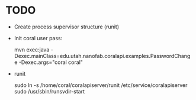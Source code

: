 TODO
===

* Create process supervisor structure (runit)
* Init coral user pass:

  mvn exec:java -Dexec.mainClass=edu.utah.nanofab.coralapi.examples.PasswordChange -Dexec.args="coral coral"

* runit

  sudo ln -s /home/coral/coralapiserver/runit /etc/service/coralapiserver
  sudo /usr/sbin/runsvdir-start
